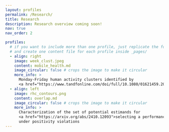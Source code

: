 ```yaml
---
layout: profiles
permalink: /Research/
title: Research
description: Research overview coming soon!
nav: true
nav_order: 2

profiles:
  # if you want to include more than one profile, just replicate the following block
  # and create one content file for each profile inside _pages/
  - align: right
    image: week_clust.jpeg
    content: mobile_health.md
    image_circular: false # crops the image to make it circular
    more_info: >
      Monday-Friday human activity clusters identified by
      <a href="https://www.tandfonline.com/doi/full/10.1080/01621459.2025.2506196">Adjacency Matrix Decomposition Clustering</a>
  - align: left
    image: rhc_contours.png
    content: overlap.md
    image_circular: false # crops the image to make it circular
    more_info: >
      Characterization of the set of potential estimands for 
      <a href="https://arxiv.org/abs/2410.12093">selecting a performance estimand</a>
      under positivity violations
---
```

